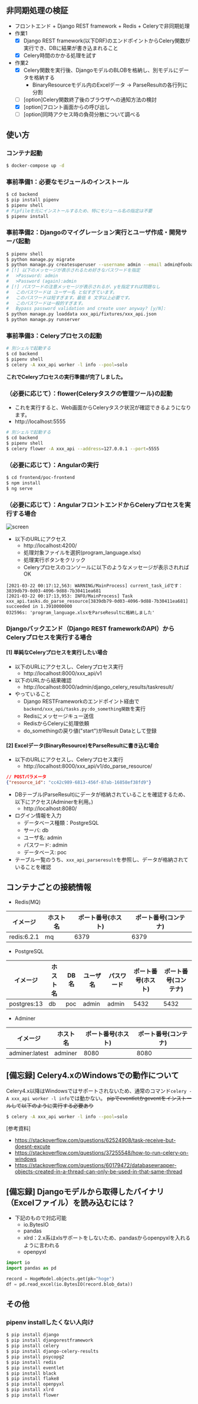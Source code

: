 
## 非同期処理の検証

* フロントエンド + Django REST framework + Redis + Celeryで非同期処理
* 作業1
  * [x] Django REST framework(以下DRF)のエンドポイントからCelery関数が実行でき、DBに結果が書き込まれること
  * [x] Celery時間のかかる処理を試す
* 作業2
  * [x] Celery関数を実行後、DjangoモデルのBLOBを格納し、別モデルにデータを格納する
    * BinaryResourceモデル内のExcelデータ -> ParseResultの各行列に分割
  * [ ] [option]Celery関数終了後のブラウザへの通知方法の検討
  * [x] [option]フロント画面からの呼び出し
  * [ ] [option]同時アクセス時の負荷分散について調べる

## 使い方


### コンテナ起動

```sh
$ docker-compose up -d
```

### 事前準備1：必要なモジュールのインストール

```sh
$ cd backend
$ pip install pipenv
$ pipenv shell
# Pipfileを元にインストールするため、特にモジュール名の指定は不要
$ pipenv install
```

### 事前準備2：Djangoのマイグレーション実行とユーザ作成・開発サーバ起動

```sh
$ pipenv shell
$ python manage.py migrate
$ python manage.py createsuperuser --username admin --email admin@foobar.com --skip-checks
# [!] 以下のメッセージが表示されるため好きなパスワードを指定
# 　>Password: admin
# 　>Password (again):admin
# [!] パスワードの注意メッセージが表示されるが、yを指定すれば問題なし
# 　このパスワードは ユーザー名 と似すぎています。
# 　このパスワードは短すぎます。最低 8 文字以上必要です。
# 　このパスワードは一般的すぎます。
# 　Bypass password validation and create user anyway? [y/N]:
$ python manage.py loaddata xxx_api/fixtures/xxx_api.json
$ python manage.py runserver
```


### 事前準備3：Celeryプロセスの起動

```sh
# 別シェルで起動する
$ cd backend
$ pipenv shell
$ celery -A xxx_api worker -l info --pool=solo
```

<b>これでCeleryプロセスの実行準備が完了しました。</b>


### （必要に応じて）：flower(Celeryタスクの管理ツール)の起動

* これを実行すると、Web画面からCeleryタスク状況が確認できるようになります。
* http://localhost:5555

```sh
# 別シェルで起動する
$ cd backend
$ pipenv shell
$ celery flower -A xxx_api --address=127.0.0.1 --port=5555
```

### （必要に応じて）：Angularの実行

```sh
$ cd frontend/poc-frontend
$ npm install
$ ng serve
```


### （必要に応じて）：AngularフロントエンドからCeleryプロセスを実行する場合

![screen](http://www.rinsymbol.sakura.ne.jp/github_images/angular_job_management.png)

* 以下のURLにアクセス
  * http://localhost:4200/
  * 処理対象ファイルを選択(program_language.xlsx)
  * 処理実行ボタンをクリック
  * Celeryプロセスのコンソールに以下のようなメッセージが表示されればOK

```
[2021-03-22 00:17:12,563: WARNING/MainProcess] current_task_idです：3839db79-0d03-4096-9d88-7b30411ea681
[2021-03-22 00:17:13,953: INFO/MainProcess] Task xxx_api.tasks.do_parse_resource[3839db79-0d03-4096-9d88-7b30411ea681] succeeded in 1.3910000000
032596s: 'program_language.xlsxをParseResultに格納しました'
```


### Djangoバックエンド（Django REST frameworkのAPI）からCeleryプロセスを実行する場合

#### [1] 単純なCeleryプロセスを実行したい場合

* 以下のURLにアクセスし、Celeryプロセス実行
  * http://localhost:8000/xxx_api/v1
* 以下のURLから結果確認
  * http://localhost:8000/admin/django_celery_results/taskresult/
* やっていること
  * Django RESTFrameworkのエンドポイント経由で```backend/xxx_api/tasks.py:do_something関数```を実行
  * Redisにメッセージキュー送信
  * RedisからCeleryに処理依頼
  * do_somethingの戻り値("start")がResult Dataとして登録

#### [2] Excelデータ(BinaryResource)をParseResultに書き込む場合

* 以下のURLにアクセスし、Celeryプロセス実行
  * http://localhost:8000/xxx_api/v1/do_parse_resource/

```json
// POSTパラメータ
{"resource_id": "cc42c989-6813-456f-87ab-16858ef38fd9"}
```

* DBテーブル(ParseResult)にデータが格納されていることを確認するため、以下にアクセス(Adminerを利用。)
  * http://localhost:8080/
* ログイン情報を入力
  * データベース種類：PostgreSQL
  * サーバ: db
  * ユーザ名: admin
  * パスワード: admin
  * データベース: poc
* テーブル一覧のうち、```xxx_api_parseresult```を参照し、データが格納されていることを確認



## コンテナごとの接続情報

* Redis(MQ)

|イメージ|ホスト名|ポート番号(ホスト)|ポート番号(コンテナ)|
|----------|--------|----------|------|
|redis:6.2.1|mq|6379|6379|

* PostgreSQL

|イメージ|ホスト名|DB名|ユーザ名|パスワード|ポート番号(ホスト)|ポート番号(コンテナ)|
|----------|--------|----|--------|----------|----------|----|
|postgres:13|db|poc|admin|admin|5432|5432|

* Adminer

|イメージ|ホスト名|ポート番号(ホスト)|ポート番号(コンテナ)|
|----------|--------|----------|----|
|adminer:latest|adminer|8080|8080|


## [備忘録] Celery4.xのWindowsでの動作について

Celery4.x以降はWindowsではサポートされないため、通常のコマンド```celery -A xxx_api worker -l info```では動かない。
<del>pipでeventletかgeventをインストールして以下のように実行する必要あり</del>

```sh
$ celery -A xxx_api worker -l info --pool=solo 
```



[参考資料]

* https://stackoverflow.com/questions/62524908/task-receive-but-doesnt-excute 
* https://stackoverflow.com/questions/37255548/how-to-run-celery-on-windows
* https://stackoverflow.com/questions/60179472/databasewrapper-objects-created-in-a-thread-can-only-be-used-in-that-same-thread 

## [備忘録] Djangoモデルから取得したバイナリ（Excelファイル）を読み込むには？

* 下記のもので対応可能
  * io.BytesIO
  * pandas
  * xlrd：2.x系はxlsサポートをしないため、pandasからopenpyxlを入れるように言われる
  * openpyxl



```python
import io
import pandas as pd

record = HogeModel.objects.get(pk="hoge")
df = pd.read_excel(io.BytesIO(record.blob_data))
```


## その他

### pipenv installしたくない人向け 

```sh
$ pip install django
$ pip install djangorestframework 
$ pip install celery 
$ pip install django-celery-results 
$ pip install psycopg2 
$ pip install redis 
$ pip install eventlet
$ pip install black
$ pip install flake8
$ pip install openpyxl
$ pip install xlrd
$ pip install flower
```
